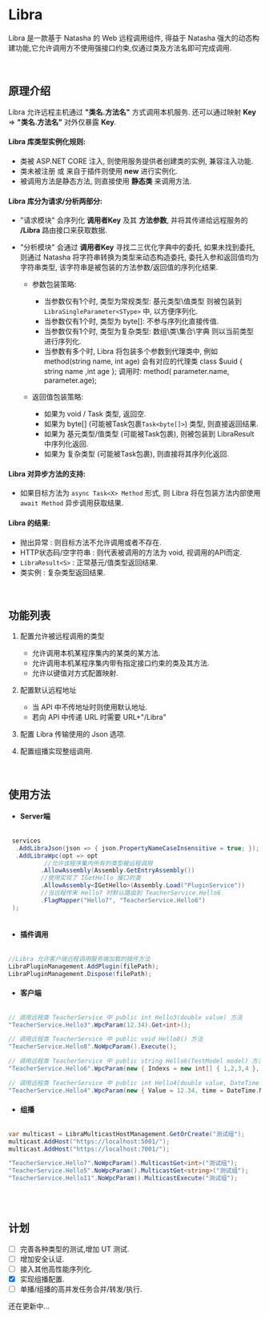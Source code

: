 # Libra
Libra 是一款基于 Natasha 的 Web 远程调用组件, 得益于 Natasha 强大的动态构建功能,它允许调用方不使用强接口约束,仅通过类及方法名即可完成调用.   

<br> 

## 原理介绍

Libra 允许远程主机通过 **"类名.方法名"** 方式调用本机服务. 还可以通过映射 **Key** => **"类名.方法名"** 对外仅暴露 **Key**.

#### Libra 库类型实例化规则:  

 - 类被 ASP.NET CORE 注入, 则使用服务提供者创建类的实例, 兼容注入功能.
 - 类未被注册 或 来自于插件则使用 **new** 进行实例化.
 - 被调用方法是静态方法, 则直接使用 **静态类** 来调用方法.

#### Libra 库分为请求/分析两部分:  

 - "请求模块" 会序列化 **调用者Key** 及其 **方法参数**, 并将其传递给远程服务的 **/Libra** 路由接口来获取数据.
 - "分析模块" 会通过 **调用者Key** 寻找二三优化字典中的委托, 如果未找到委托, 则通过 Natasha 将字符串转换为类型来动态构造委托, 委托入参和返回值均为字符串类型, 该字符串是被包装的方法参数/返回值的序列化结果.   
 
    - 参数包装策略:
      - 当参数仅有1个时, 类型为常规类型: 基元类型\值类型 则被包装到 `LibraSingleParameter<SType>` 中, 以方便序列化.
      - 当参数仅有1个时, 类型为 byte[]: 不参与序列化直接传值.
      - 当参数仅有1个时, 类型为复杂类型: 数组\类\集合\字典 则以当前类型进行序列化.
      - 当参数有多个时, Libra 将包装多个参数到代理类中, 例如 method(string name, int age) 会有对应的代理类 class $uuid { string name ,int age }; 调用时: method( parameter.name, parameter.age);  
      
   - 返回值包装策略:
     - 如果为 void / Task 类型, 返回空.
     - 如果为 byte[] (可能被Task包裹`Task<byte[]>`) 类型, 则直接返回结果.
     - 如果为 基元类型/值类型 (可能被Task包裹), 则被包装到 LibraResult 中序列化返回.
     - 如果为 复杂类型 (可能被Task包裹), 则直接将其序列化返回.  
      

#### Libra 对异步方法的支持:

 - 如果目标方法为 `async Task<X> Method` 形式, 则 Libra 将在包装方法内部使用 `await Method` 异步调用获取结果. 
 
#### Libra 的结果:

 - 抛出异常 : 则目标方法不允许调用或者不存在.
 - HTTP状态码/空字符串 : 则代表被调用的方法为 void, 视调用的API而定.
 - `LibraResult<S>` : 正常基元/值类型返回结果.  
 - 类实例 : 复杂类型返回结果.

<br> 

## 功能列表

1. 配置允许被远程调用的类型
   - 允许调用本机某程序集内的某类的某方法. 
   - 允许调用本机某程序集内带有指定接口约束的类及其方法.
   - 允许以键值对方式配置映射.

2. 配置默认远程地址
   - 当 API 中不传地址时则使用默认地址.
   - 若向 API 中传递 URL 时需要 URL+"/Libra"

3. 配置 Libra 传输使用的 Json 选项.
  
4. 配置组播实现整组调用.
  
<br> 
   
## 使用方法


 - #### Server端

```C#  

 services
  .AddLibraJson(json => { json.PropertyNameCaseInsensitive = true; });
  .AddLibraWpc(opt => opt
          //允许该程序集内所有的类型被远程调用
         .AllowAssembly(Assembly.GetEntryAssembly()) 
         //使用实现了 IGetHello 接口的类
         .AllowAssembly<IGetHello>(Assembly.Load("PluginService"))
         //当远程传来 Hello7 时默认路由到 TeacherService.Hello6
         .FlagMapper("Hello7", "TeacherService.Hello6") 
 ); 
  
```
- #### 插件调用

```C#  

//Libra 允许客户端远程调用服务端加载的插件方法
LibraPluginManagement.AddPlugin(filePath);
LibraPluginManagement.Dispose(filePath);

```


- #### 客户端

```C#

// 调用远程类 TeacherService 中 public int Hello3(double value) 方法
"TeacherService.Hello3".WpcParam(12.34).Get<int>();

// 调用远程类 TeacherService 中 public void Hello8() 方法
"TeacherService.Hello8".NoWpcParam().Execute(); 

// 调用远程类 TeacherService 中 public string Hello6(TestModel model) 方法, 其中 TestModel 结构如: class {int[] Indexs ,string Name}
"TeacherService.Hello6".WpcParam(new { Indexs = new int[] { 1,2,3,4 }, name="abc" }).Get<string>(); 

// 调用远程类 TeacherService 中 public int Hello4(double value, DateTime time) 方法
"TeacherService.Hello4".WpcParam(new { Value = 12.34, time = DateTime.Now }).Get<int>();

```

- #### 组播

```C#

var multicast = LibraMulticastHostManagement.GetOrCreate("测试组");
multicast.AddHost("https://localhost:5001/");
multicast.AddHost("https://localhost:7001/");

"TeacherService.Hello7".NoWpcParam().MulticastGet<int>("测试组");
"TeacherService.Hello5".NoWpcParam().MulticastGet<string>("测试组");
"TeacherService.Hello11".NoWpcParam().MulticastExecute("测试组");
 
```  

<br> 


## 计划

 - [ ] 完善各种类型的测试,增加 UT 测试.
 - [ ] 增加安全认证.
 - [ ] 接入其他高性能序列化.
 - [x] 实现组播配置.
 - [ ] 单播/组播的高并发任务合并/转发/执行.

还在更新中...
